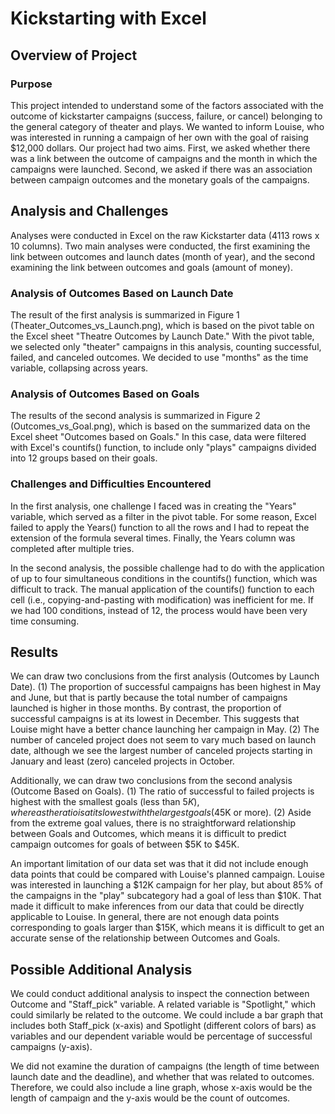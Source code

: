 # Kickstarting with Excel

## Overview of Project

### Purpose

This project intended to understand some of the factors associated with the outcome of kickstarter campaigns (success, failure, or cancel) belonging to the general category of theater and plays. We wanted to inform Louise, who was interested in running a campaign of her own with the goal of raising $12,000 dollars. Our project had two aims. First, we asked whether there was a link between the outcome of campaigns and the month in which the campaigns were launched. Second, we asked if there was an association between campaign outcomes and the monetary goals of the campaigns.

## Analysis and Challenges

Analyses were conducted in Excel on the raw Kickstarter data (4113 rows x 10 columns). Two main analyses were conducted, the first examining the link between outcomes and launch dates (month of year), and the second examining the link between outcomes and goals (amount of money). 

### Analysis of Outcomes Based on Launch Date

The result of the first analysis is summarized in Figure 1 (Theater_Outcomes_vs_Launch.png), which is based on the pivot table on the Excel sheet "Theatre Outcomes by Launch Date." With the pivot table, we selected only "theater" campaigns in this analysis, counting successful, failed, and canceled outcomes. We decided to use "months" as the time variable, collapsing across years. 

### Analysis of Outcomes Based on Goals

The results of the second analysis is summarized in Figure 2 (Outcomes_vs_Goal.png), which is based on the summarized data on the Excel sheet "Outcomes based on Goals." In this case, data were filtered with Excel's countifs() function, to include only "plays" campaigns divided into 12 groups based on their goals. 

### Challenges and Difficulties Encountered

In the first analysis, one challenge I faced was in creating the "Years" variable, which served as a filter in the pivot table. For some reason, Excel failed to apply the Years() function to all the rows and I had to repeat the extension of the formula several times. Finally, the Years column was completed after multiple tries. 

In the second analysis, the possible challenge had to do with the application of up to four simultaneous conditions in the countifs() function, which was difficult to track. The manual application of the countifs() function to each cell (i.e., copying-and-pasting with modification) was inefficient for me. If we had 100 conditions, instead of 12, the process would have been very time consuming.

## Results

We can draw two conclusions from the first analysis (Outcomes by Launch Date). (1) The proportion of successful campaigns has been highest in May and June, but that is partly because the total number of campaigns launched is higher in those months. By contrast, the proportion of successful campaigns is at its lowest in December. This suggests that Louise might have a better chance launching her campaign in May. (2) The number of canceled project does not seem to vary much based on launch date, although we see the largest number of canceled projects starting in January and least (zero) canceled projects in October. 

Additionally, we can draw two conclusions from the second analysis (Outcome Based on Goals). (1) The ratio of successful to failed projects is highest with the smallest goals (less than $5K), whereas the ratio is at its lowest with the largest goals ($45K or more). (2) Aside from the extreme goal values, there is no straightforward relationship between Goals and Outcomes, which means it is difficult to predict campaign outcomes for goals of between $5K to $45K.

An important limitation of our data set was that it did not include enough data points that could be compared with Louise's planned campaign. Louise was interested in launching a $12K campaign for her play, but about 85% of the campaigns in the "play" subcategory had a goal of less than $10K. That made it difficult to make inferences from our data that could be directly applicable to Louise. In general, there are not enough data points corresponding to goals larger than $15K, which means it is difficult to get an accurate sense of the relationship between Outcomes and Goals. 


## Possible Additional Analysis 

We could conduct additional analysis to inspect the connection between Outcome and "Staff_pick" variable. A related variable is "Spotlight," which could similarly be related to the outcome. We could include a bar graph that includes both Staff_pick (x-axis) and Spotlight (different colors of bars) as variables and our dependent variable would be percentage of successful campaigns (y-axis). 

We did not examine the duration of campaigns (the length of time between launch date and the deadline), and whether that was related to outcomes. Therefore, we could also include a line graph, whose x-axis would be the length of campaign and the y-axis would be the count of outcomes.